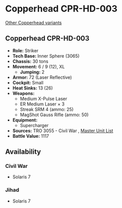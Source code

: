 # Copperhead CPR-HD-003 

[Other Copperhead variants](../copperhead.md) 

## Copperhead CPR-HD-003 

- **Role:** Striker 
- **Tech Base:** Inner Sphere (3065) 
- **Chassis:** 30 tons 
- **Movement:** 6 / 9 (12), XL 
  - **Jumping:** 2 
- **Armor:** 72 (Laser Reflective) 
- **Cockpit:** Small 
- **Heat Sinks:** 13 (26) 
- **Weapons:** 
  - Medium X-Pulse Laser 
  - ER Medium Laser × 3 
  - Streak SRM 4 (ammo: 25) 
  - MagShot Gauss Rifle (ammo: 50) 
- **Equipment:** 
  - Supercharger 
- **Sources:** TRO 3055 - Civil War , [Master Unit List](http://masterunitlist.info/Unit/Details/691/copperhead-cpr-hd-003) 
- **Battle Value:** 1117 

## Availability 

### Civil War 

- Solaris 7 

### Jihad 

- Solaris 7 

